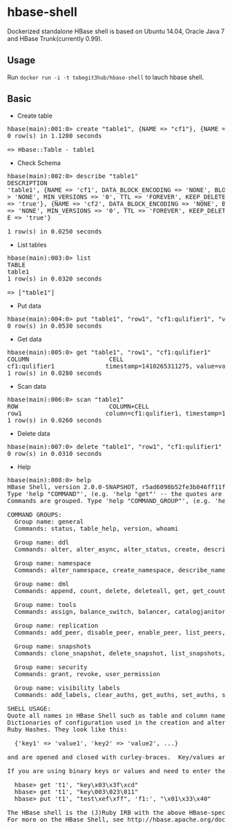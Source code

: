 
# hbase-shell

Dockerized standalone HBase shell is based on Ubuntu 14.04, Oracle Java 7 and HBase Trunk(currently 0.99).

## Usage

Run `docker run -i -t tobegit3hub/hbase-shell` to lauch hbase shell.

## Basic

* Create table

<pre>
hbase(main):001:0> create "table1", {NAME => "cf1"}, {NAME => "cf2"}
0 row(s) in 1.1200 seconds

=> Hbase::Table - table1
</pre>

* Check Schema

<pre>
hbase(main):002:0> describe "table1"
DESCRIPTION                                                                                                                              ENABLED
'table1', {NAME => 'cf1', DATA_BLOCK_ENCODING => 'NONE', BLOOMFILTER => 'ROW', REPLICATION_SCOPE => '0', VERSIONS => '1', COMPRESSION =  true
> 'NONE', MIN_VERSIONS => '0', TTL => 'FOREVER', KEEP_DELETED_CELLS => 'false', BLOCKSIZE => '65536', IN_MEMORY => 'false', BLOCKCACHE
=> 'true'}, {NAME => 'cf2', DATA_BLOCK_ENCODING => 'NONE', BLOOMFILTER => 'ROW', REPLICATION_SCOPE => '0', VERSIONS => '1', COMPRESSION
=> 'NONE', MIN_VERSIONS => '0', TTL => 'FOREVER', KEEP_DELETED_CELLS => 'false', BLOCKSIZE => '65536', IN_MEMORY => 'false', BLOCKCACH
E => 'true'}

1 row(s) in 0.0250 seconds
</pre>

* List tables

<pre>
hbase(main):003:0> list
TABLE
table1
1 row(s) in 0.0320 seconds

=> ["table1"]
</pre>

* Put data

<pre>
hbase(main):004:0> put "table1", "row1", "cf1:qulifier1", "value1"
0 row(s) in 0.0530 seconds
</pre>

* Get data

<pre>
hbase(main):005:0> get "table1", "row1", "cf1:qulifier1"
COLUMN                      CELL
cf1:qulifier1              timestamp=1410265311275, value=value1
1 row(s) in 0.0280 seconds
</pre>

* Scan data

<pre>
hbase(main):006:0> scan "table1"
ROW                         COLUMN+CELL
row1                       column=cf1:qulifier1, timestamp=1410265311275, value=value1
1 row(s) in 0.0260 seconds
</pre>

* Delete data

<pre>
hbase(main):007:0> delete "table1", "row1", "cf1:qulifier1"
0 row(s) in 0.0310 seconds
</pre>

* Help

<pre>
hbase(main):008:0> help
HBase Shell, version 2.0.0-SNAPSHOT, r5ad6098b52fe3b046ff11ffe518ca8a096b7343e, Wed Sep  3 09:10:17 UTC 2014
Type 'help "COMMAND"', (e.g. 'help "get"' -- the quotes are necessary) for help on a specific command.
Commands are grouped. Type 'help "COMMAND_GROUP"', (e.g. 'help "general"') for help on a command group.

COMMAND GROUPS:
  Group name: general
  Commands: status, table_help, version, whoami

  Group name: ddl
  Commands: alter, alter_async, alter_status, create, describe, disable, disable_all, drop, drop_all, enable, enable_all, exists, get_table, is_disabled, is_enabled, list, show_filters

  Group name: namespace
  Commands: alter_namespace, create_namespace, describe_namespace, drop_namespace, list_namespace, list_namespace_tables

  Group name: dml
  Commands: append, count, delete, deleteall, get, get_counter, incr, put, scan, truncate, truncate_preserve

  Group name: tools
  Commands: assign, balance_switch, balancer, catalogjanitor_enabled, catalogjanitor_run, catalogjanitor_switch, close_region, compact, flush, hlog_roll, major_compact, merge_region, move, split, trace, unassign, zk_dump

  Group name: replication
  Commands: add_peer, disable_peer, enable_peer, list_peers, list_replicated_tables, remove_peer, set_peer_tableCFs, show_peer_tableCFs

  Group name: snapshots
  Commands: clone_snapshot, delete_snapshot, list_snapshots, rename_snapshot, restore_snapshot, snapshot

  Group name: security
  Commands: grant, revoke, user_permission

  Group name: visibility labels
  Commands: add_labels, clear_auths, get_auths, set_auths, set_visibility

SHELL USAGE:
Quote all names in HBase Shell such as table and column names.  Commas delimit command parameters.  Type <RETURN> after entering a command to run it.
Dictionaries of configuration used in the creation and alteration of tables are
Ruby Hashes. They look like this:

  {'key1' => 'value1', 'key2' => 'value2', ...}

and are opened and closed with curley-braces.  Key/values are delimited by the '=>' character combination.  Usually keys are predefined constants such as NAME, VERSIONS, COMPRESSION, etc.  Constants do not need to be quoted.  Type 'Object.constants' to see a (messy) list of all constants in the environment.

If you are using binary keys or values and need to enter them in the shell, use double-quote'd hexadecimal representation. For example:

  hbase> get 't1', "key\x03\x3f\xcd"
  hbase> get 't1', "key\003\023\011"
  hbase> put 't1', "test\xef\xff", 'f1:', "\x01\x33\x40"

The HBase shell is the (J)Ruby IRB with the above HBase-specific commands added.
For more on the HBase Shell, see http://hbase.apache.org/docs/current/book.html
</pre>
